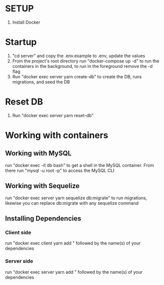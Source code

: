 # SETUP

1) Install Docker

# Startup

1) "cd server" and copy the .env.example to .env, update the values
2) From the project's root directory run "docker-compose up -d" to run the containers in the background, to run in the foreground remove the -d flag
3) Run "docker exec server yarn create-db" to create the DB, runs migrations, and seed the DB

# Reset DB

1) Run "docker exec server yarn reset-db"

# Working with containers

## Working with MySQL

run "docker exec -it db bash" to get a shell in the MySQL container. From there run "mysql -u root -p" to access the MySQL CLI

## Working with Sequelize

run "docker exec server yarn sequelize db:migrate" to run migrations, likewise you can replace db:migrate with any sequelize command

## Installing Dependencies

### Client side

run "docker exec client yarn add " followed by the name(s) of your dependencies

### Server side

run "docker exec server yarn add " followed by the name(s) of your dependencies